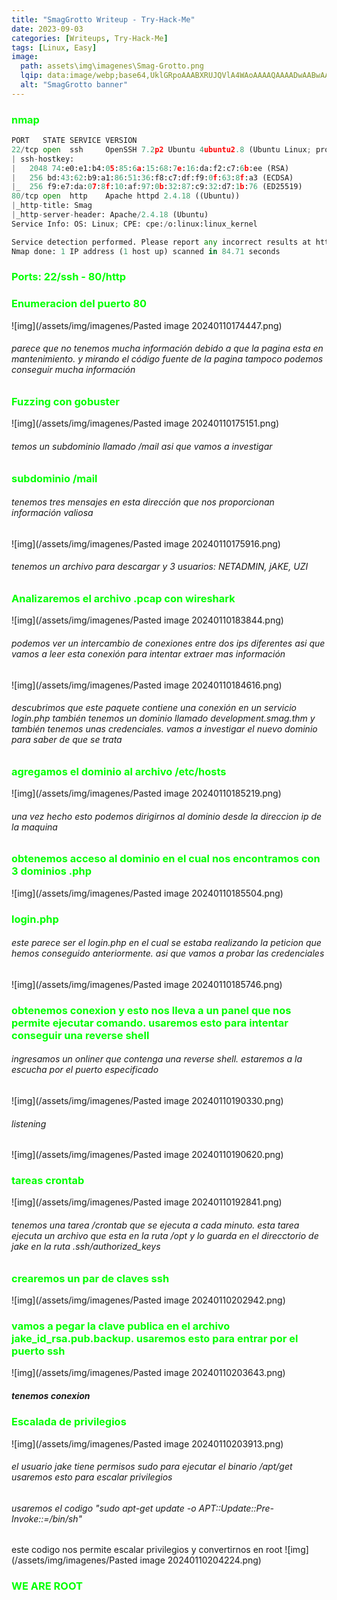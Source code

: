 ```yaml
---
title: "SmagGrotto Writeup - Try-Hack-Me"
date: 2023-09-03
categories: [Writeups, Try-Hack-Me]
tags: [Linux, Easy]
image: 
  path: assets\img\imagenes\Smag-Grotto.png
  lqip: data:image/webp;base64,UklGRpoAAABXRUJQVlA4WAoAAAAQAAAADwAABwAAQUxQSDIAAAARL0AmbZurmr57yyIiqE8oiG0bejIYEQTgqiDA9vqnsUSI6H+oAERp2HZ65qP/VIAWAFZQOCBCAAAA8AEAnQEqEAAIAAVAfCWkAALp8sF8rgRgAP7o9FDvMCkMde9PK7euH5M1m6VWoDXf2FkP3BqV0ZYbO6NA/VFIAAAA
  alt: "SmagGrotto banner"
---
```

<style>
  h3 {
    color: #00FF00; /* Puedes cambiar "blue" por cualquier color que desees */
  }
</style>
### nmap

```python
PORT   STATE SERVICE VERSION
22/tcp open  ssh     OpenSSH 7.2p2 Ubuntu 4ubuntu2.8 (Ubuntu Linux; protocol 2.0)
| ssh-hostkey: 
|   2048 74:e0:e1:b4:05:85:6a:15:68:7e:16:da:f2:c7:6b:ee (RSA)
|   256 bd:43:62:b9:a1:86:51:36:f8:c7:df:f9:0f:63:8f:a3 (ECDSA)
|_  256 f9:e7:da:07:8f:10:af:97:0b:32:87:c9:32:d7:1b:76 (ED25519)
80/tcp open  http    Apache httpd 2.4.18 ((Ubuntu))
|_http-title: Smag
|_http-server-header: Apache/2.4.18 (Ubuntu)
Service Info: OS: Linux; CPE: cpe:/o:linux:linux_kernel

Service detection performed. Please report any incorrect results at https://nmap.org/submit/ .
Nmap done: 1 IP address (1 host up) scanned in 84.71 seconds
```

### Ports: 22/ssh - 80/http

### Enumeracion del puerto 80
![img](/assets/img/imagenes/Pasted image 20240110174447.png)

###### parece que no tenemos mucha información debido a que la pagina esta en mantenimiento. y mirando el código fuente de la pagina tampoco podemos conseguir mucha información

### Fuzzing con gobuster
![img](/assets/img/imagenes/Pasted image 20240110175151.png)

###### temos un subdominio llamado /mail asi que vamos a investigar 

### subdominio /mail
###### tenemos tres mensajes en esta dirección que nos proporcionan información valiosa
![img](/assets/img/imagenes/Pasted image 20240110175916.png)

###### tenemos un archivo para descargar y 3 usuarios: NETADMIN, jAKE, UZI  

### Analizaremos el archivo .pcap con wireshark 
![img](/assets/img/imagenes/Pasted image 20240110183844.png)

###### podemos ver un intercambio de conexiones entre dos ips diferentes asi que vamos a leer esta conexión para intentar extraer mas información 
![img](/assets/img/imagenes/Pasted image 20240110184616.png)

###### descubrimos que este paquete contiene una conexión en un servicio login.php también tenemos un dominio llamado development.smag.thm y también tenemos unas credenciales. vamos a investigar el nuevo dominio para saber de que se trata

### agregamos el dominio al archivo /etc/hosts
![img](/assets/img/imagenes/Pasted image 20240110185219.png)

###### una vez hecho esto podemos dirigirnos al dominio desde la direccion ip de la maquina

### obtenemos acceso al dominio en el cual nos encontramos con 3 dominios .php
![img](/assets/img/imagenes/Pasted image 20240110185504.png)

### login.php
###### este parece ser el login.php en el cual se estaba realizando la peticion que hemos conseguido anteriormente. asi que vamos a probar las credenciales
![img](/assets/img/imagenes/Pasted image 20240110185746.png)

### obtenemos conexion y esto nos lleva a un panel que nos permite ejecutar comando. usaremos esto para intentar conseguir una reverse shell
###### ingresamos un onliner que contenga una reverse shell. estaremos a la escucha por el puerto especificado
![img](/assets/img/imagenes/Pasted image 20240110190330.png)

###### listening
![img](/assets/img/imagenes/Pasted image 20240110190620.png)

### tareas crontab
![img](/assets/img/imagenes/Pasted image 20240110192841.png)

###### tenemos una tarea /crontab que se ejecuta a cada minuto. esta tarea ejecuta un archivo que esta en la ruta /opt y lo guarda en el direcctorio de jake en la ruta .ssh/authorized_keys

### crearemos un par de claves ssh
![img](/assets/img/imagenes/Pasted image 20240110202942.png)

### vamos a pegar la clave publica en el archivo jake_id_rsa.pub.backup. usaremos esto para entrar por el puerto ssh
![img](/assets/img/imagenes/Pasted image 20240110203643.png)

##### tenemos conexion

### Escalada de privilegios
![img](/assets/img/imagenes/Pasted image 20240110203913.png)

###### el usuario jake tiene permisos sudo para ejecutar el binario /apt/get usaremos esto para escalar privilegios
###### usaremos el codigo  "sudo apt-get update -o APT::Update::Pre-Invoke::=/bin/sh" 
este codigo nos permite escalar privilegios y convertirnos en root
![img](/assets/img/imagenes/Pasted image 20240110204224.png)

### WE ARE ROOT

